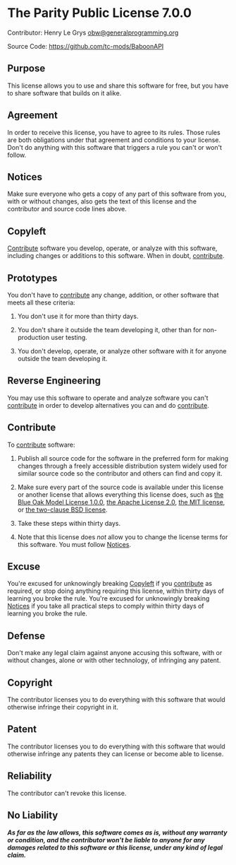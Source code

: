 # The Parity Public License 7.0.0

Contributor: Henry Le Grys <obw@generalprogramming.org>

Source Code: https://github.com/tc-mods/BaboonAPI

## Purpose

This license allows you to use and share this software for free, but you have to share software that builds on it alike.

## Agreement

In order to receive this license, you have to agree to its rules.  Those rules are both obligations under that agreement and conditions to your license.  Don't do anything with this software that triggers a rule you can't or won't follow.

## Notices

Make sure everyone who gets a copy of any part of this software from you, with or without changes, also gets the text of this license and the contributor and source code lines above.

## Copyleft

[Contribute](#contribute) software you develop, operate, or analyze with this software, including changes or additions to this software.  When in doubt, [contribute](#contribute).

## Prototypes

You don't have to [contribute](#contribute) any change, addition, or other software that meets all these criteria:

1.  You don't use it for more than thirty days.

2.  You don't share it outside the team developing it, other than for non-production user testing.

3.  You don't develop, operate, or analyze other software with it for anyone outside the team developing it.

## Reverse Engineering

You may use this software to operate and analyze software you can't [contribute](#contribute) in order to develop alternatives you can and do [contribute](#contribute).

## Contribute

To [contribute](#contribute) software:

1.  Publish all source code for the software in the preferred form for making changes through a freely accessible distribution system widely used for similar source code so the contributor and others can find and copy it.

2.  Make sure every part of the source code is available under this license or another license that allows everything this license does, such as [the Blue Oak Model License 1.0.0](https://blueoakcouncil.org/license/1.0.0), [the Apache License 2.0](https://www.apache.org/licenses/LICENSE-2.0.html), [the MIT license](https://spdx.org/licenses/MIT.html), or [the two-clause BSD license](https://spdx.org/licenses/BSD-2-Clause.html).

3.  Take these steps within thirty days.

4.  Note that this license does _not_ allow you to change the license terms for this software.  You must follow [Notices](#notices).

## Excuse

You're excused for unknowingly breaking [Copyleft](#copyleft) if you [contribute](#contribute) as required, or stop doing anything requiring this license, within thirty days of learning you broke the rule.  You're excused for unknowingly breaking [Notices](#notices) if you take all practical steps to comply within thirty days of learning you broke the rule.

## Defense

Don't make any legal claim against anyone accusing this software, with or without changes, alone or with other technology, of infringing any patent.

## Copyright

The contributor licenses you to do everything with this software that would otherwise infringe their copyright in it.

## Patent

The contributor licenses you to do everything with this software that would otherwise infringe any patents they can license or become able to license.

## Reliability

The contributor can't revoke this license.

## No Liability

***As far as the law allows, this software comes as is, without any warranty or condition, and the contributor won't be liable to anyone for any damages related to this software or this license, under any kind of legal claim.***
